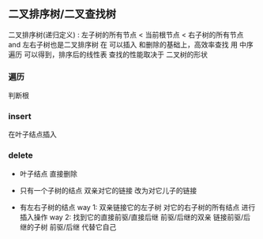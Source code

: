 ##  二叉排序树/二叉查找树
二叉排序树(递归定义) : 左子树的所有节点 < 当前根节点 < 右子树的所有节点 and 左右子树也是二叉排序树
在 可以插入 和删除的基础上，高效率查找
用 中序遍历 可以得到，排序后的线性表
查找的性能取决于 二叉树的形状

###   遍历
判断根

###   insert
在叶子结点插入

###   delete
* 叶子结点
直接删除

* 只有一个子树的结点
双亲对它的链接 改为对它儿子的链接

* 有左右子树的结点
way 1:
双亲链接它的左子树
对它的右子树的所有结点 进行插入操作
way 2:
找到它的直接前驱/直接后继
前驱/后继的双亲 链接前驱/后继的子树
前驱/后继 代替它自己



